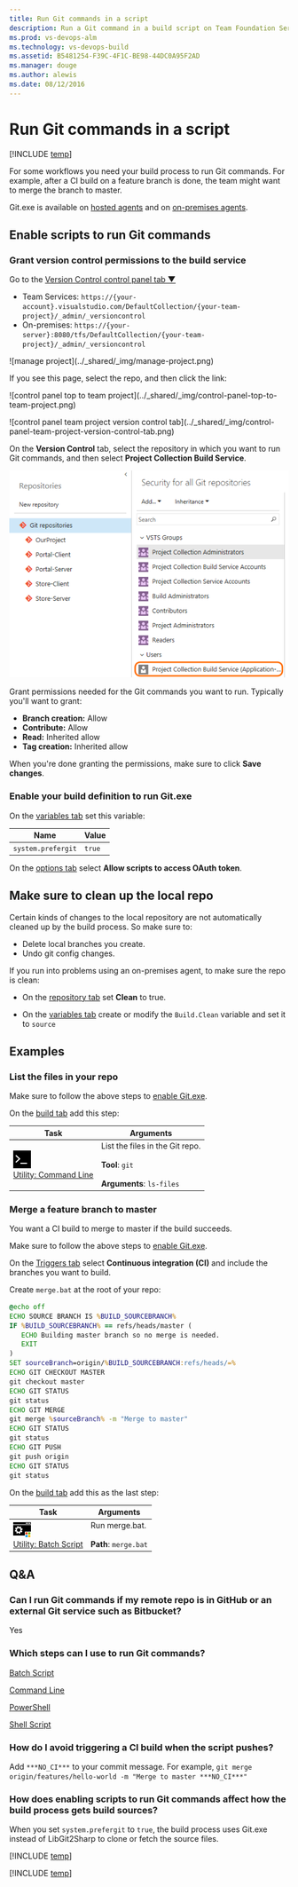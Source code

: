```yaml
---
title: Run Git commands in a script
description: Run a Git command in a build script on Team Foundation Server or Visual Studio Team Services.
ms.prod: vs-devops-alm
ms.technology: vs-devops-build
ms.assetid: B5481254-F39C-4F1C-BE98-44DC0A95F2AD
ms.manager: douge
ms.author: alewis
ms.date: 08/12/2016
---
```


# Run Git commands in a script

[!INCLUDE [temp](../_shared/version.md)]

For some workflows you need your build process to run Git commands. For example, after a CI build on a feature branch is done, the team might want to merge the branch to master.  

Git.exe is available on [hosted agents](../concepts/agents/hosted.md) and on [on-premises agents](../concepts/agents/agents.md).


<a name="enable"></a>
## Enable scripts to run Git commands

### Grant version control permissions to the build service

Go to the <a data-toggle="collapse" href="#expando-version-control-permissions">Version Control control panel tab &#x25BC;</a>

<div class="collapse" id="expando-version-control-permissions">

<ul>
<li>Team Services: <code>https:&#x2F;&#x2F;{your-account}.visualstudio.com/DefaultCollection/{your-team-project}/_admin/_versioncontrol</code></li>

<li>On-premises: <code>https:&#x2F;&#x2F;{your-server}:8080/tfs/DefaultCollection/{your-team-project}/_admin/_versioncontrol</code></li>
</ul>

<p>![manage project](../_shared/_img/manage-project.png)</p>

<p>If you see this page, select the repo, and then click the link:</p>

<p>![control panel top to team project](../_shared/_img/control-panel-top-to-team-project.png)</p>

<p>![control panel team project version control tab](../_shared/_img/control-panel-team-project-version-control-tab.png)</p>

</div>

On the **Version Control** tab, select the repository in which you want to run Git commands, and then select **Project Collection Build Service**.

![permissions](_img/control-panel-version-control-project-collection-build-service.png)

Grant permissions needed for the Git commands you want to run. Typically you'll want to grant:

* **Branch creation:**  Allow
* **Contribute:**  Allow
* **Read:**  Inherited allow
* **Tag creation:**  Inherited allow

When you're done granting the permissions, make sure to click **Save changes**.


### Enable your build definition to run Git.exe

On the [variables tab](../define/variables.md) set this variable:

| Name | Value |
|---|---|
| ```system.prefergit``` | ```true``` |

On the [options tab](../define/options.md) select **Allow scripts to access OAuth token**.

## Make sure to clean up the local repo

Certain kinds of changes to the local repository are not automatically cleaned up by the build process. So make sure to:

* Delete local branches you create.
* Undo git config changes.

If you run into problems using an on-premises agent, to make sure the repo is clean:

* On the [repository tab](../define/repository.md) set **Clean** to true.

* On the [variables tab](../define/variables.md) create or modify the ```Build.Clean``` variable and set it to ```source```

## Examples


### List the files in your repo

Make sure to follow the above steps to [enable Git.exe](#enable).

On the [build tab](../define/build.md) add this step:

| Task | Arguments |
| ---- | --------- |
| ![](../steps/utility/_img/command-line.png)<br/>[Utility: Command Line](../steps/utility/command-line.md) | List the files in the Git repo.<br /><br />**Tool**: `git`<br /><br />**Arguments**: `ls-files` |

### Merge a feature branch to master

You want a CI build to merge to master if the build succeeds.

Make sure to follow the above steps to [enable Git.exe](#enable).

On the [Triggers tab](../define/triggers.md) select **Continuous integration (CI)** and include the branches you want to build.

Create ```merge.bat``` at the root of your repo:

```bat
@echo off
ECHO SOURCE BRANCH IS %BUILD_SOURCEBRANCH%
IF %BUILD_SOURCEBRANCH% == refs/heads/master (
   ECHO Building master branch so no merge is needed.
   EXIT
)
SET sourceBranch=origin/%BUILD_SOURCEBRANCH:refs/heads/=%
ECHO GIT CHECKOUT MASTER
git checkout master
ECHO GIT STATUS
git status
ECHO GIT MERGE
git merge %sourceBranch% -m "Merge to master"
ECHO GIT STATUS
git status
ECHO GIT PUSH
git push origin
ECHO GIT STATUS
git status
```

On the [build tab](../define/build.md) add this as the last step:

| Task | Arguments |
| ---- | --------- |
| ![](../steps/utility/_img/batch-script.png)<br/>[Utility: Batch Script](../steps/utility/batch-script.md) | Run merge.bat.<br /><br />**Path**: `merge.bat` |

## Q&A

<!-- BEGINSECTION class="md-qanda" -->


### Can I run Git commands if my remote repo is in GitHub or an external Git service such as Bitbucket?

Yes


### Which steps can I use to run Git commands?

[Batch Script](../steps/utility/batch-script.md)

[Command Line](../steps/utility/command-line.md)

[PowerShell](../steps/utility/powershell.md)

[Shell Script](../steps/utility/shell-script.md)


### How do I avoid triggering a CI build when the script pushes?

Add ```***NO_CI***``` to your commit message. For example, ```git merge origin/features/hello-world -m "Merge to master ***NO_CI***"```


### How does enabling scripts to run Git commands affect how the build process gets build sources?

When you set ```system.prefergit``` to ```true```, the build process uses Git.exe instead of LibGit2Sharp to clone or fetch the source files.

[!INCLUDE [temp](../_shared/qa-agents.md)]

[!INCLUDE [temp](../_shared/qa-versions.md)]

<!-- ENDSECTION -->
